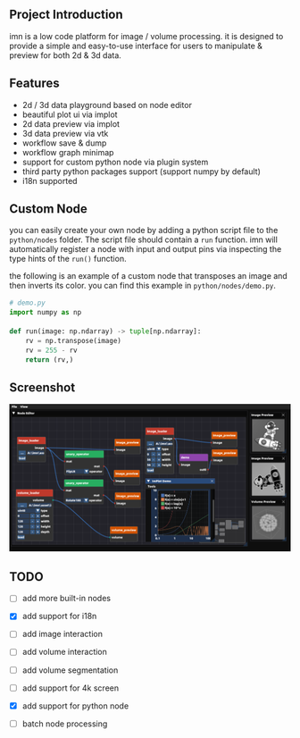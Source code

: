 
## Project Introduction

imn is a low code platform for image / volume processing. it is designed to provide a simple and easy-to-use interface for users to manipulate & preview for both 2d & 3d data.

## Features

- 2d / 3d data playground based on node editor
- beautiful plot ui via implot
- 2d data preview via implot
- 3d data preview via vtk
- workflow save & dump
- workflow graph minimap
- support for custom python node via plugin system
- third party python packages support (support numpy by default)
- i18n supported

## Custom Node

you can easily create your own node by adding a python script file to the `python/nodes` folder. The script file should contain a `run` function. imn will automatically register a node with input and output pins via inspecting the type hints of the `run()` function.

the following is an example of a custom node that transposes an image and then inverts its color. you can find this example in `python/nodes/demo.py`.

```python
# demo.py
import numpy as np

def run(image: np.ndarray) -> tuple[np.ndarray]:
    rv = np.transpose(image)
    rv = 255 - rv
    return (rv,)
```

## Screenshot

![screenshot](asset/image/screenshot.png)

## TODO

- [ ] add more built-in nodes
- [x] add support for i18n
- [ ] add image interaction
- [ ] add volume interaction
- [ ] add volume segmentation
- [ ] add support for 4k screen
- [x] add support for python node
- [ ] batch node processing

